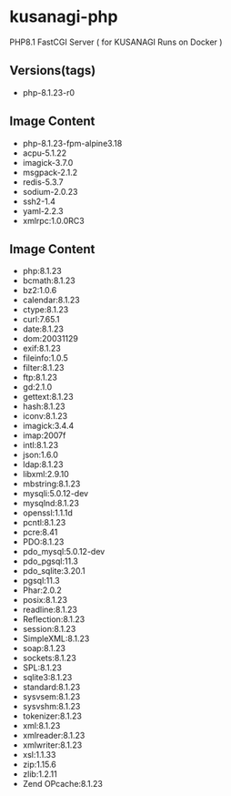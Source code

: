 # kusanagi-php
PHP8.1 FastCGI Server ( for KUSANAGI Runs on Docker )

## Versions(tags)
- php-8.1.23-r0

## Image Content
- php-8.1.23-fpm-alpine3.18
- acpu-5.1.22
- imagick-3.7.0
- msgpack-2.1.2
- redis-5.3.7
- sodium-2.0.23
- ssh2-1.4
- yaml-2.2.3
- xmlrpc:1.0.0RC3

## Image Content
- php:8.1.23
- bcmath:8.1.23
- bz2:1.0.6
- calendar:8.1.23
- ctype:8.1.23
- curl:7.65.1
- date:8.1.23
- dom:20031129
- exif:8.1.23
- fileinfo:1.0.5
- filter:8.1.23
- ftp:8.1.23
- gd:2.1.0
- gettext:8.1.23
- hash:8.1.23
- iconv:8.1.23
- imagick:3.4.4
- imap:2007f
- intl:8.1.23
- json:1.6.0
- ldap:8.1.23
- libxml:2.9.10
- mbstring:8.1.23
- mysqli:5.0.12-dev
- mysqlnd:8.1.23
- openssl:1.1.1d
- pcntl:8.1.23
- pcre:8.41
- PDO:8.1.23
- pdo_mysql:5.0.12-dev
- pdo_pgsql:11.3
- pdo_sqlite:3.20.1
- pgsql:11.3
- Phar:2.0.2
- posix:8.1.23
- readline:8.1.23
- Reflection:8.1.23
- session:8.1.23
- SimpleXML:8.1.23
- soap:8.1.23
- sockets:8.1.23
- SPL:8.1.23
- sqlite3:8.1.23
- standard:8.1.23
- sysvsem:8.1.23
- sysvshm:8.1.23
- tokenizer:8.1.23
- xml:8.1.23
- xmlreader:8.1.23
- xmlwriter:8.1.23
- xsl:1.1.33
- zip:1.15.6
- zlib:1.2.11
- Zend OPcache:8.1.23

